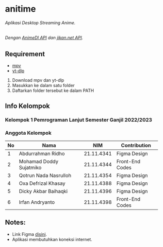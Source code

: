 # anitime
###### Aplikasi Desktop Streaming Anime.
###### Dengan [AnimeDl API](https://github.com/jerry08/AnimeDl) dan [jikan.net API](https://github.com/Ervie/jikan.net).

## Requirement
* [mpv](https://sourceforge.net/projects/mpv-player-windows/files)
* [yt-dlp](https://github.com/yt-dlp/yt-dlp/releases/)
1. Download mpv dan yt-dlp
2. Masukkan ke dalam satu folder
3. Daftarkan folder tersebut ke dalam PATH

## Info Kelompok
### Kelompok 1 Pemrograman Lanjut Semester Ganjil 2022/2023
### Anggota Kelompok
|**No**| **Nama** | **NIM** | **Contribution** |
|------|----------|---------|------------------|
| 1 | Abdurrahman Ridho | 21.11.4341 | Figma Design |
| 2 | Mohamad Doddy Sujatmiko | 21.11.4344 | Front-End Codes |
| 3 | Qotrun Nada Nasrulloh | 21.11.4354 | Figma Design |
| 4 | Oxa Defrizal Khasay | 21.11.4388 | Figma Design |
| 5 | Dicky Akbar Baihaqki | 21.11.4396 | Figma Design |
| 6 | Irfan Andryanto | 21.11.4398 | Front-End Codes |

## Notes:
* Link Figma [disini](https://www.figma.com/file/yVKn8eGPUEpXdMoHTShsLK/Kelompok-1-%2F-21IF08-%2F-Pemrograman-Lanjut?node-id=0%3A1&t=zNy20W8ySdkbGU7W-1).
* Aplikasi membutuhkan koneksi internet.
